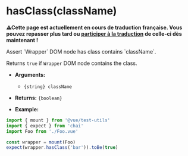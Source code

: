 # hasClass(className)

<p><strong>⚠Cette page est actuellement en cours de traduction française. Vous pouvez repasser plus tard ou <a href="https://github.com/vuejs-fr/vue-test-utils" target="_blank">participer à la traduction</a> de celle-ci dès maintenant !</strong></p><p>Assert `Wrapper` DOM node has class contains `className`.</p>

Returns `true` if `Wrapper` DOM node contains the class.

- **Arguments:**
  - `{string} className`

- **Returns:** `{boolean}`

- **Example:**

```js
import { mount } from '@vue/test-utils'
import { expect } from 'chai'
import Foo from './Foo.vue'

const wrapper = mount(Foo)
expect(wrapper.hasClass('bar')).toBe(true)
```
